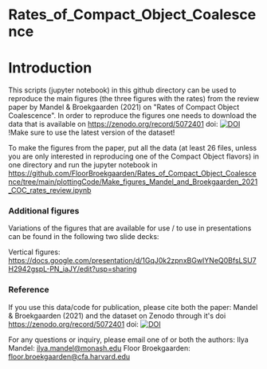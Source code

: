 # Rates_of_Compact_Object_Coalescence

# Introduction
This scripts (jupyter notebook) in this github directory can be used to reproduce the main figures (the three figures with the rates) from the review paper by Mandel & Broekgaarden (2021) on "Rates of Compact Object Coalescence". In order to reproduce the figures one needs to download the data that is available on https://zenodo.org/record/5072401 doi: [![DOI](https://zenodo.org/badge/DOI/10.5281/zenodo.5072401.svg)](https://doi.org/10.5281/zenodo.5072401) !Make sure to use the latest version of the dataset!

To make the figures from the paper, put all the data (at least 26 files, unless you are only interested in reproducing one of the Compact Object flavors) in one directory and run the jupyter notebook in https://github.com/FloorBroekgaarden/Rates_of_Compact_Object_Coalescence/tree/main/plottingCode/Make_figures_Mandel_and_Broekgaarden_2021_COC_rates_review.ipynb 


### Additional figures
Variations of the figures that are available for use / to use in presentations can be found in the following two slide decks:

Vertical figures: https://docs.google.com/presentation/d/1GqJ0k2zpnxBGwIYNeQ0BfsLSU7H2942gspL-PN_iaJY/edit?usp=sharing 


### Reference
If you use this data/code for publication, please cite both the paper: Mandel & Broekgaarden (2021) and the dataset on Zenodo through it's doi https://zenodo.org/record/5072401 doi: [![DOI](https://zenodo.org/badge/DOI/10.5281/zenodo.5072401.svg)](https://doi.org/10.5281/zenodo.5072401)



For any questions or inquiry, please email one of or both the authors: 
Ilya Mandel: ilya.mandel@monash.edu 
Floor Broekgaarden: floor.broekgaarden@cfa.harvard.edu
 
